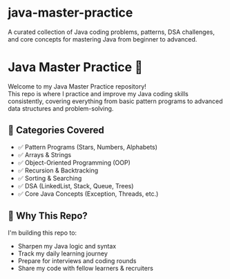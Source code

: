 # java-master-practice
A curated collection of Java coding problems, patterns, DSA challenges, and core concepts for mastering Java from beginner to advanced.

# Java Master Practice 🚀

Welcome to my Java Master Practice repository!  
This repo is where I practice and improve my Java coding skills consistently, covering everything from basic pattern programs to advanced data structures and problem-solving.

## 📂 Categories Covered

- ✅ Pattern Programs (Stars, Numbers, Alphabets)
- ✅ Arrays & Strings
- ✅ Object-Oriented Programming (OOP)
- ✅ Recursion & Backtracking
- ✅ Sorting & Searching
- ✅ DSA (LinkedList, Stack, Queue, Trees)
- ✅ Core Java Concepts (Exception, Threads, etc.)

## 📌 Why This Repo?

I'm building this repo to:
- Sharpen my Java logic and syntax
- Track my daily learning journey
- Prepare for interviews and coding rounds
- Share my code with fellow learners & recruiters
